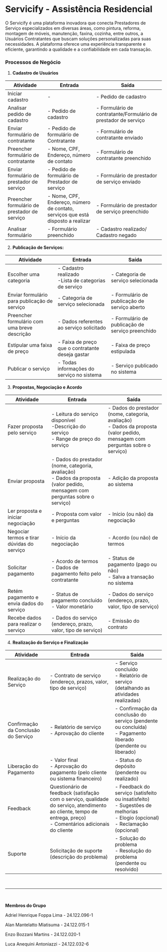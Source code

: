 # Servicify - Assistência Residencial

<p>
    O Servicify é uma plataforma inovadora que conecta Prestadores de Serviço especializados em diversas áreas, como pintura, reforma, montagem de móveis, manutenção, faxina, cozinha, entre outros, a Usuários Contratantes que buscam soluções personalizadas para suas necessidades. A plataforma oferece uma experiência transparente e eficiente, garantindo a qualidade e a confiabilidade em cada transação.
</p>

<h3>Processos de Negócio</h3>

1. **Cadastro de Usuários**

| Atividade                                    | Entrada                                                                         | Saída                                                          |
| -------------------------------------------- | ------------------------------------------------------------------------------- | -------------------------------------------------------------- |
| Iniciar cadastro                             | -                                                                               | - Pedido de cadastro                                           |
| Analisar pedido de cadastro                  | - Pedido de cadastro                                                            | - Formulário de contratante/Formulário de prestador de serviço |
| Enviar formulário de contratante             | - Pedido de formulário de Contratante                                           | - Formulário de contratante enviado                            |
| Preencher formulário de contratante          | - Nome, CPF, Endereço, número de contato                                        | - Formulário de contratante preenchido                         |
| Enviar formulário de prestador de serviço    | - Pedido de formulário de Prestador de serviço                                  | - Formulário de prestador de serviço enviado                   |
| Preencher formulário de prestador de serviço | - Nome, CPF, Endereço, número de contato, serviços que está disposto a realizar | - Formulário de prestador de serviço preenchido                |
| Analisar formulário                          | - Formulário preenchido                                                         | - Cadastro realizado/ Cadastro negado                          |

<!--EndFragment-->

2. **Publicação de Serviços:**

| Atividade                                    | Entrada                                                 | Saída                                            |
| -------------------------------------------- | ------------------------------------------------------- | ------------------------------------------------ |
| Escolher uma categoria                       | - Cadastro realizado<br>-Lista de categorias de serviço | - Categoria de serviço selecionada               |
| Enviar formulário para publicação de serviço | - Categoria de serviço selecionada                      | - Formulário de publicação de serviço aberto     |
| Preencher formulário com uma breve descrição | - Dados referentes ao serviço solicitado                | - Formulário de publicação de serviço preenchido |
| Estipular uma faixa de preço                 | - Faixa de preço que o contratante deseja gastar        | - Faixa de preço estipulada                      |
| Publicar o serviço                           | - Todas informações do serviço no sistema               | - Serviço publicado no sistema                   |

3. **Propostas, Negociação e Acordo**

| Atividade                                  | Entrada                                                                                                                         | Saída                                                                                                                           |
| ------------------------------------------ | ------------------------------------------------------------------------------------------------------------------------------- | ------------------------------------------------------------------------------------------------------------------------------- |
| Fazer proposta pelo serviço                | - Leitura do serviço disponível<br>-Descrição do serviço<br>- Range de preço do serviço<br>                                     | - Dados do prestador (nome, categoria, avaliação)<br>- Dados da proposta (valor pedido, mensagem com perguntas sobre o serviço) |
| Enviar proposta                            | - Dados do prestador (nome, categoria, avaliação)<br>- Dados da proposta (valor pedido, mensagem com perguntas sobre o serviço) | - Adição da proposta ao sistema                                                                                                 |
| Ler proposta e iniciar negociação          | - Proposta com valor e perguntas                                                                                                | - Início (ou não) da negociação                                                                                                 |
| Negociar termos e tirar dúvidas do serviço | - Início da negociação                                                                                                          | - Acordo (ou não) de termos                                                                                                     |
| Solicitar pagamento                        | - Acordo de termos<br>- Dados de pagamento feito pelo contratante                                                               | - Status de pagamento (pago ou não)<br>- Salva a transação no sistema                                                           |
| Retém pagamento e envia dados do serviço   | - Status de pagamento concluído<br>- Valor monetário                                                                            | - Dados do serviço (endereço, prazo, valor, tipo de serviço)                                                                    |
| Recebe dados para realizar o serviço       | - Dados do serviço (endereço, prazo, valor, tipo de serviço)                                                                    | - Emissão do contrato                                                                                                           |

4. **Realização do Serviço e Finalização**

| Atividade                           | Entrada                                                                                                                                                             | Saída                                                                                                                                  |
| ----------------------------------- | ------------------------------------------------------------------------------------------------------------------------------------------------------------------- | -------------------------------------------------------------------------------------------------------------------------------------- |
| Realização do Serviço               | - Contrato de serviço (endereço, prazos, valor, tipo de serviço) <br>                                                                                               | - Serviço concluído <br> - Relatório de serviço (detalhando as atividades realizadas)                                                  |
| Confirmação da Conclusão do Serviço | - Relatório de serviço <br> - Aprovação do cliente                                                                                                                  | - Confirmação da conclusão do serviço (pendente ou concluída) <br> - Pagamento liberado (pendente ou liberado)                         |
| Liberação do Pagamento              | - Valor final <br> - Aprovação do pagamento (pelo cliente ou sistema financeiro)                                                                                    | - Status do depósito (pendente ou realizado)                                                                                           |
| Feedback                            | Questionário de feedback (satisfação com o serviço, qualidade do serviço, atendimento ao cliente, tempo de entrega, preço) <br> - Comentários adicionais do cliente | - Feedback do serviço (satisfeito ou insatisfeito) <br> - Sugestões de melhorias <br> - Elogio (opcional) <br> - Reclamação (opcional) |
| Suporte                             | Solicitação de suporte (descrição do problema)                                                                                                                      | - Solução do problema <br> - Resolução do problema (pendente ou resolvido)                                                             |

<br />
<hr />
<br />

<strong>Membros do Grupo</strong>

Adriel Henrique Foppa Lima - 24.122.096-1

Alan Mantelatto Mlatisuma - 24.122.015-1

Enzo Bozzani Martins - 24.122.020-1

Luca Anequini Antoniazzi - 24.122.032-6
